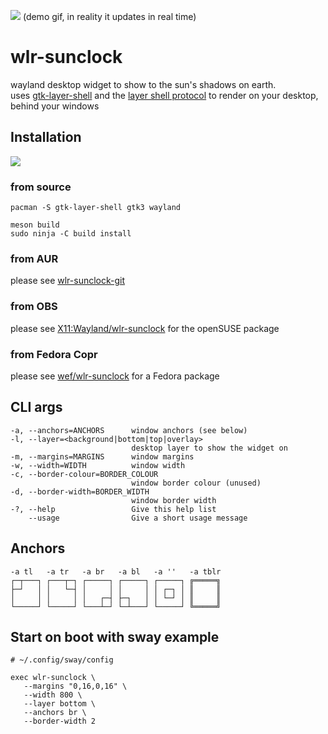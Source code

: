 ![](.github/gif.gif)
(demo gif, in reality it updates in real time)

# wlr-sunclock

wayland desktop widget to show to the sun's shadows on earth.  
uses [gtk-layer-shell](https://github.com/wmww/gtk-layer-shell) and the [layer shell protocol](https://github.com/swaywm/wlr-protocols/blob/master/unstable/wlr-layer-shell-unstable-v1.xml) to render on your desktop, behind your windows

## Installation

[![](https://repology.org/badge/vertical-allrepos/wlr-sunclock.svg)](https://repology.org/project/wlr-sunclock/versions)

### from source

    pacman -S gtk-layer-shell gtk3 wayland

    meson build
    sudo ninja -C build install

### from AUR

please see [wlr-sunclock-git](https://aur.archlinux.org/packages/wlr-sunclock-git/)

### from OBS

please see [X11:Wayland/wlr-sunclock](https://build.opensuse.org/package/show/X11:Wayland/wlr-sunclock) for the openSUSE package

### from Fedora Copr

please see [wef/wlr-sunclock](https://copr.fedorainfracloud.org/coprs/wef/wlr-sunclock/) for a Fedora package

## CLI args

    -a, --anchors=ANCHORS      window anchors (see below)
    -l, --layer=<background|bottom|top|overlay>
                               desktop layer to show the widget on
    -m, --margins=MARGINS      window margins
    -w, --width=WIDTH          window width
    -c, --border-colour=BORDER_COLOUR
                               window border colour (unused)
    -d, --border-width=BORDER_WIDTH
                               window border width
    -?, --help                 Give this help list
        --usage                Give a short usage message

## Anchors

    -a tl   -a tr   -a br   -a bl   -a ''   -a tblr
    ┌─┬───┐ ┌───┬─┐ ┌─────┐ ┌─────┐ ┌─────┐ ╔═════╗
    ├─┘   │ │   └─┤ │     │ │     │ │ ┌─┐ │ ║     ║
    │     │ │     │ │   ┌─┤ ├─┐   │ │ └─┘ │ ║     ║
    └─────┘ └─────┘ └───┴─┘ └─┴───┘ └─────┘ ╚═════╝

## Start on boot with sway example

    # ~/.config/sway/config

    exec wlr-sunclock \
       --margins "0,16,0,16" \
       --width 800 \
       --layer bottom \
       --anchors br \
       --border-width 2
